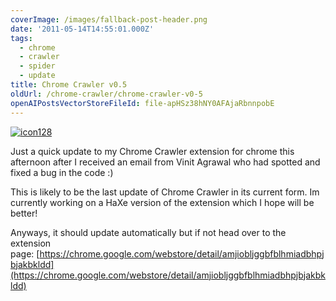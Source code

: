 ```yaml
---
coverImage: /images/fallback-post-header.png
date: '2011-05-14T14:55:01.000Z'
tags:
  - chrome
  - crawler
  - spider
  - update
title: Chrome Crawler v0.5
oldUrl: /chrome-crawler/chrome-crawler-v0-5
openAIPostsVectorStoreFileId: file-apHSz38hNY0AFAjaRbnnpobE
---
```


[![](/wp-content/uploads/2011/05/icon128.png "icon128")](/wp-content/uploads/2011/05/icon128.png)

Just a quick update to my Chrome Crawler extension for chrome this afternoon after I received an email from Vinit Agrawal who had spotted and fixed a bug in the code :)

<!-- more -->

This is likely to be the last update of Chrome Crawler in its current form. Im currently working on a HaXe version of the extension which I hope will be better!

Anyways, it should update automatically but if not head over to the extension page: [https://chrome.google.com/webstore/detail/amjiobljggbfblhmiadbhpjbjakbkldd](https://chrome.google.com/webstore/detail/amjiobljggbfblhmiadbhpjbjakbkldd)
